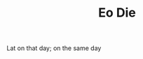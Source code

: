 ---
title: Eo Die
letter: E
permalink: "/definitions/bld-eo-die.html"
body: Lat on that day; on the same day
published_at: '2018-07-07'
source: Black's Law Dictionary 2nd Ed (1910)
layout: post
---